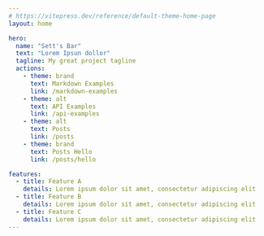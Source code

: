 ```yaml
---
# https://vitepress.dev/reference/default-theme-home-page
layout: home

hero:
  name: "Sett's Bar"
  text: "Lorem Ipsun dollor"
  tagline: My great project tagline
  actions:
    - theme: brand
      text: Markdown Examples
      link: /markdown-examples
    - theme: alt
      text: API Examples
      link: /api-examples
    - theme: alt
      text: Posts
      link: /posts
    - theme: brand
      text: Posts Hello
      link: /posts/hello

features:
  - title: Feature A
    details: Lorem ipsum dolor sit amet, consectetur adipiscing elit
  - title: Feature B
    details: Lorem ipsum dolor sit amet, consectetur adipiscing elit
  - title: Feature C
    details: Lorem ipsum dolor sit amet, consectetur adipiscing elit
---
```


